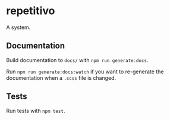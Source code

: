 # repetitivo

A system.

## Documentation

Build documentation to `docs/` with `npm run generate:docs`.

Run `npm run generate:docs:watch` if you want to re-generate the documentation
when a `.scss` file is changed.

## Tests

Run tests with `npm test`.

